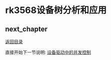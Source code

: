 # rk3568设备树分析和应用

## next_chapter

[返回目录](../README.md)

直接开始下一节说明: [设备驱动中的并发控制](./ch03-x9.core_concurrency.md)
